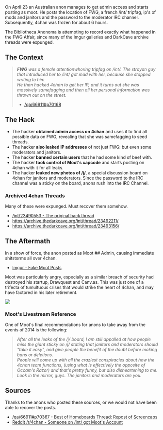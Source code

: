 On April 23 an Australian anon manages to get admin access and starts posting as moot. He posts the location of FWG, a french /int/ tripfag, ip's of mods and janitors and the password to the moderator IRC channel. Subsequently, 4chan was frozen for about 6 hours. 

The Bibliotheca Anonoma is attempting to record exactly what happened in the FWG Affair, since many of the Imgur galleries and DarkCave archive threads were expunged.

## The Context

> _**FWG** was a female attentionwhoring tripfag on /int/. The strayan guy that introduced her to /int/ got mad with her, because she stopped writing to him._  
> _He than hacked 4chan to get her IP, and it turns out she was massively samefagging and then all her personal information was thrown out on the street._
> - [/qa/66911#p70168](http://archive.moe/qa/thread/66911#p70168)

## The Hack

* The hacker **obtained admin access on 4chan** and uses it to find all possible data on FWG, revealing that she was samefagging to seed threads.
* The hacker **also leaked IP addresses** of not just FWG: but even some moderators and janitors.
* The hacker **banned certain users** that he had some kind of beef with.
* The hacker **took control of Moot's capcode** and starts posting on 4chan with it for all leaks.
* The hacker **leaked new photos of /j/**, a special discussion board on 4chan for janitors and moderators. Since the password to the IRC channel was a sticky on the board, anons rush into the IRC Channel. 

### Archived 4chan Threads

Many of these were expunged. Must recover them somehow.

* [/int/23490553 - The original hack thread](https://archive.thedarkcave.org/int/thread/23490553/)
* https://archive.thedarkcave.org/int/thread/23492211/
* https://archive.thedarkcave.org/int/thread/23493156/

## The Aftermath

In a show of force, the anon posted as Moot ## Admin, causing immediate shitstorms all over 4chan.

* [Imgur - Fake Moot Posts](http://imgur.com/ZK2HGxZ,DDN8cHq,sroNBbH,Pr4JP9S,jjhABbI,TVdFvfD,CZ4tZZi,I896eBS,9iWxJX2,0aazexm)

Moot was particularly angry, especially as a similar breach of security had destroyed his startup, Drawquest and Canv.as. This was just one of a trifecta of tumultuous crises that would strike the heart of 4chan, and may have factored in his later retirement. 

![](http://i.imgur.com/2ADMLUG.jpg)

### Moot's Livestream Reference

One of Moot's final recommendations for anons to take away from the events of 2014 is the following:

> _After all the leaks of the /j/ board, I am still appalled at how people miss the giant sticky on /j/ stating that janitors and moderators should "take it easy", and give people the benefit of the doubt before making bans or deletions._  
> _People will come up with all the craziest conspiracies about how the 4chan team functions, (using what is effectively the opposite of Occam's Razor) and that's pretty funny, but also disheartening to me._  
> _Look in the mirror, guys. The janitors and moderators are you._

## Sources

Thanks to the anons who posted these sources, or we would not have been able to recover the posts.

* [/qa/66911#p70367 - Best of Homeboards Thread: Repost of Screencaps](http://archive.moe/qa/thread/66911#p70367)
* [Reddit /r/4chan - Someone on /int/ got Moot's Account](http://www.reddit.com/r/4chan/comments/23ri4w/someone_on_int_got_moots_account/)